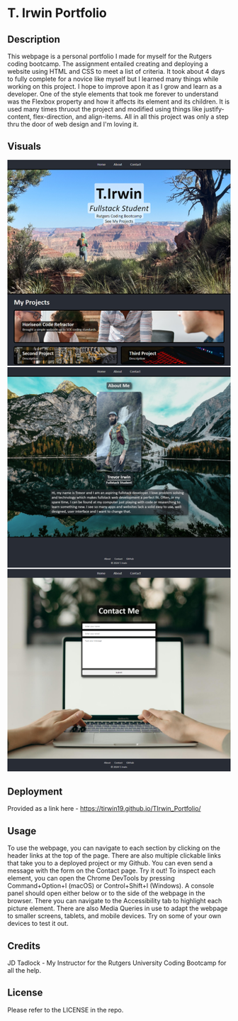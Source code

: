  # T. Irwin Portfolio

## Description

This webpage is a personal portfolio I made for myself for the Rutgers coding bootcamp.
The assignment entailed creating and deploying a website using HTML and CSS to meet a list of criteria. It took about 4 days to fully complete for a novice like myself but I learned many things while working on this project. I hope to improve apon it as I grow and learn as a developer. One of the style elements that took me forever to understand was the Flexbox property and how it affects its element and its children. It is used many times thruout the project and modified using things like justify-content, flex-direction, and align-items. All in all this project was only a step thru the door of web design and I'm loving it.

## Visuals

<img src="./assets/images/home.png" >

<img src="./assets/images/about.png" >

<img src="./assets/images/contact.png" >


## Deployment

Provided as a link here - https://tirwin19.github.io/TIrwin_Portfolio/

## Usage

To use the webpage, you can navigate to each section by clicking on the header links at the top of the page. There are also multiple clickable links that take you to a deployed project or my Github. You can even send a message with the form on the Contact page. Try it out! To inspect each element, you can open the Chrome DevTools by pressing Command+Option+I (macOS) or Control+Shift+I (Windows). A console panel should open either below or to the side of the webpage in the browser. There you can navigate to the Accessibility tab to highlight each picture element. There are also Media Queries in use to adapt the webpage to smaller screens, tablets, and mobile devices. Try on some of your own devices to test it out.

## Credits

JD Tadlock - My Instructor for the Rutgers University Coding Bootcamp for all the help.

## License

Please refer to the LICENSE in the repo.
